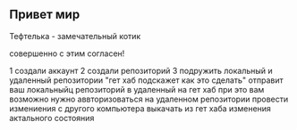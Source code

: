 ## Привет мир

Тефтелька - замечательный котик

совершенно с этим согласен!

1 создали аккаунт 
2 создали репозиторий
3 подружить локальный и удаленный репозитории "гет хаб подскажет как это сделать"
отправит ваш локальныйц репозиторий в удаленный на гет хаб при это вам возможно нужно аввторизоваться на удаленном репозитории
провести измениения с другого компьютера 
выкачать из гет хаба изменения актального состояния

